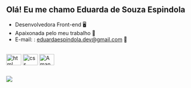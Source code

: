 ## Olá! Eu me chamo Eduarda de Souza Espindola

- Desenvolvedora Front-end 🖥
- Apaixonada pelo meu trabalho 🥰
- E-mail: : eduardaespindola.dev@gmail.com 💌


<div style="display: inline_block"><br>
    <img align="center" alt="html" height="30" width="40" src="https://cdn.jsdelivr.net/gh/devicons/devicon/icons/html5/html5-original.svg" />
    <img align="center" alt="css" height="30" width="40" src="https://cdn.jsdelivr.net/gh/devicons/devicon/icons/css3/css3-original.svg" />
    <img align="center" alt="Amanda-js" height="30" width="40" src="https://cdn.jsdelivr.net/gh/devicons/devicon/icons/javascript/javascript-original.svg" />
</div>
  
  ##
  
 <div> 
  <a href=": https://www.linkedin.com/in/eduarda-s-espindola/" target="_blank"><img src="https://img.shields.io/badge/-LinkedIn-%230077B5?style=for-the-badge&logo=linkedin&logoColor=white"></a> 
</div>
